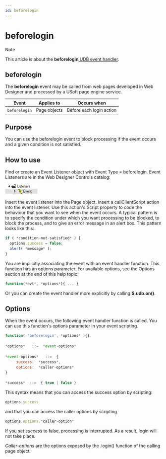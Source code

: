```yaml
---
id: beforelogin
---
```


# beforelogin



> [!NOTE]
> This article is about the **beforelogin**[ UDB event handler](/docs/Web_and_app_UIs/UDB_Events).

## **beforelogin**

The **beforelogin** event may be called from web pages developed in Web Designer and processed by a USoft page engine service.

|**Event**|**Applies to**|**Occurs when**|
|--------|--------|--------|
|`beforelogin`|Page objects|Before each login action|



## Purpose

You can use the beforelogin event to block processing if the event occurs and a given condition is not satisfied.

## How to use

Find or create an Event Listener object with Event Type = beforelogin. Event Listeners are in the Web Designer Controls catalog:

![](./assets/ff8672be-ff07-426e-ba7e-0ecf37444b63.png)

Insert the event listener into the Page object. Insert a callClientScript action into the event listener. Use this action's Script property to code the behaviour that you want to see when the event occurs. A typical pattern is to specify the condition under which you want processing to be blocked, to block the process, and to give an error message in an alert box. This pattern looks like this:

```js
if ( *condition-not-satisfied* ) {
  options.success = false;
  alert( *message* );
}
```

You are implicitly associating the event with an event handler function. This function has an options parameter. For available options, see the Options section at the end of this help topic:

```js
function(*evt*, *options*){ ... }
```

Or you can create the event handler more explicitly by calling **$.udb.on()**.

## Options

When the event occurs, the following event handler function is called. You can use this function's options parameter in your event scripting.

```js
function( 'beforelogin', *options* ){}

*options*   ::=  *event-options*

*event-options*   ::=  {
     success:  *success*,
     options:  *caller-options*
}

*success*  ::=  { true | false }
```

This syntax means that you can access the success option by scripting:

```js
options.success
```

and that you can access the caller options by scripting

```js
options.options.*caller-option*
```

If you set *success* to false, processing is interrupted. As a result, login will not take place.

*Caller-options* are the options exposed by the .login() function of the calling page object.